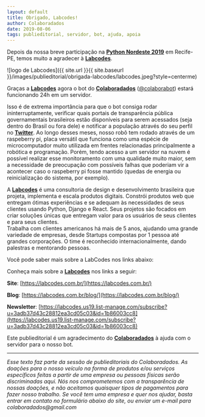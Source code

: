 ```yaml
---
layout: default
title: Obrigado, Labcodes!
author: Colaboradados
date: 2019-08-06
tags: publieditorial, servidor, bot, ajuda, apoia
---
```


Depois da nossa breve participação na [**Python Nordeste 2019**](https://2019.pythonnordeste.org/) em Recife-PE, temos muito a agradecer à [**Labcodes**](https://labcodes.com.br/).

![logo de Labcodes]({{ site.url }}{{ site.baseurl }}/images/publieditorial/obrigada-labcodes/labcodes.jpeg?style=centerme)

Graças a [**Labcodes**](https://labcodes.com.br/) agora o bot do [**Colaboradados**](http://colaboradados.com.br/) ([@colaborabot](https://twitter.com/colabora_bot)) estará funcionando 24h em um servidor.

Isso é de extrema importância para que o bot consiga rodar ininterruptamente, verificar quais portais de transparência pública governamentais brasileiros estão disponíveis para serem acessados (seja dentro do Brasil ou fora dele) e notificar a população através do seu perfil no [**Twitter**](https://twitter.com/colabora_bot). Ao longo desses meses, nosso robô tem rodado através de um raspeberry pi, placa versátil que funciona como uma espécie de microcomputador muito utilizada em frentes relacionadas principalmente a robótica e programação. Porém, tendo acesso a um servidor na nuvem é possível realizar esse monitoramento com uma qualidade muito maior, sem a necessidade de preocupação com possíveis falhas que poderiam vir a acontecer caso o raspeberry pi fosse mantido (quedas de energia ou reinicialização do sistema, por exemplo).

A [**Labcodes**](https://labcodes.com.br/) é uma consultoria de design e desenvolvimento brasileira que projeta, implementa e escala produtos digitais. Constrói produtos web que entregam ótimas experiências e se adequam às necessidades de seus clientes usando Python, Django e React. Seus projetos são focados em criar soluções únicas que entregam valor para os usuários de seus clientes e para seus clientes.   
Trabalha com clientes americanos há mais de 5 anos, ajudando uma grande variedade de empresas, desde Startups compostas por 1 pessoa até grandes corporações. O time é reconhecido internacionalmente, dando palestras e mentorando pessoas.

Você pode saber mais sobre a LabCodes nos links abaixo:

Conheça mais sobre a [**Labcodes**](https://labcodes.com.br/) nos links a seguir:

**Site**: [https://labcodes.com.br/](https://labcodes.com.br/)

**Blog**: [https://labcodes.com.br/blog/](https://labcodes.com.br/blog/)

**Newsletter**: [https://labcodes.us19.list-manage.com/subscribe?u=3adb37d43c28812ea3cd05c03&id=1b86003cc8](https://labcodes.us19.list-manage.com/subscribe?u=3adb37d43c28812ea3cd05c03&id=1b86003cc8)

Este publieditorial é um agradecimento do [**Colaboradados**](http://colaboradados.com.br/) à ajuda com o servidor para o nosso bot.

----------

_Esse texto faz parte da sessão de publieditoriais do Colaboradados. As doações para o nosso veículo na forma de produtos e/ou serviços específicos feitas a partir de uma empresa ou pessoas físicas serão discriminadas aqui. Nós nos comprometemos com a transparência de nossas doações, e não aceitamos quaisquer tipos de pagamentos para fazer nosso trabalho. Se você tem uma empresa e quer nos ajudar, basta entrar em contato no formulário abaixo do site, ou enviar um e-mail para colaboradados@gmail.com_
